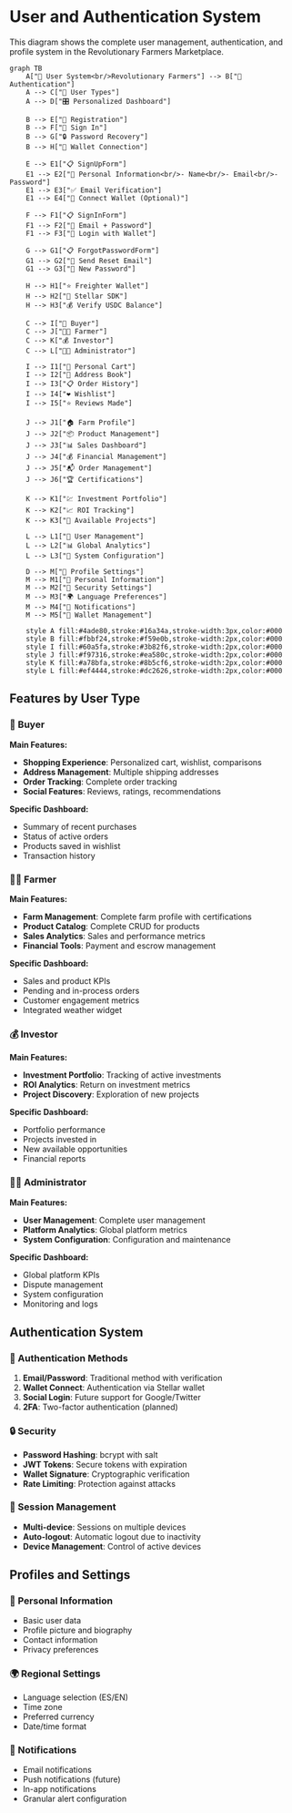 # User and Authentication System

This diagram shows the complete user management, authentication, and profile system in the Revolutionary Farmers Marketplace.

```mermaid
graph TB
    A["👤 User System<br/>Revolutionary Farmers"] --> B["🔐 Authentication"]
    A --> C["👥 User Types"]
    A --> D["🎛️ Personalized Dashboard"]
    
    B --> E["📝 Registration"]
    B --> F["🔑 Sign In"]
    B --> G["🔒 Password Recovery"]
    B --> H["👛 Wallet Connection"]
    
    E --> E1["📋 SignUpForm"]
    E1 --> E2["👤 Personal Information<br/>- Name<br/>- Email<br/>- Password"]
    E1 --> E3["✅ Email Verification"]
    E1 --> E4["👛 Connect Wallet (Optional)"]
    
    F --> F1["📋 SignInForm"]
    F1 --> F2["🔑 Email + Password"]
    F1 --> F3["👛 Login with Wallet"]
    
    G --> G1["📋 ForgotPasswordForm"]
    G1 --> G2["📧 Send Reset Email"]
    G1 --> G3["🔑 New Password"]
    
    H --> H1["⭐ Freighter Wallet"]
    H --> H2["🔗 Stellar SDK"]
    H --> H3["💰 Verify USDC Balance"]
    
    C --> I["🛒 Buyer"]
    C --> J["👨‍🌾 Farmer"]
    C --> K["💰 Investor"]
    C --> L["👨‍💼 Administrator"]
    
    I --> I1["🛒 Personal Cart"]
    I --> I2["📍 Address Book"]
    I --> I3["📋 Order History"]
    I --> I4["❤️ Wishlist"]
    I --> I5["⭐ Reviews Made"]
    
    J --> J1["🏠 Farm Profile"]
    J --> J2["📦 Product Management"]
    J --> J3["📊 Sales Dashboard"]
    J --> J4["💰 Financial Management"]
    J --> J5["📬 Order Management"]
    J --> J6["🏆 Certifications"]
    
    K --> K1["💹 Investment Portfolio"]
    K --> K2["📈 ROI Tracking"]
    K --> K3["🌱 Available Projects"]
    
    L --> L1["👥 User Management"]
    L --> L2["📊 Global Analytics"]
    L --> L3["🔧 System Configuration"]
    
    D --> M["🎨 Profile Settings"]
    M --> M1["👤 Personal Information"]
    M --> M2["🔐 Security Settings"]
    M --> M3["🌍 Language Preferences"]
    M --> M4["🔔 Notifications"]
    M --> M5["👛 Wallet Management"]
    
    style A fill:#4ade80,stroke:#16a34a,stroke-width:3px,color:#000
    style B fill:#fbbf24,stroke:#f59e0b,stroke-width:2px,color:#000
    style I fill:#60a5fa,stroke:#3b82f6,stroke-width:2px,color:#000
    style J fill:#f97316,stroke:#ea580c,stroke-width:2px,color:#000
    style K fill:#a78bfa,stroke:#8b5cf6,stroke-width:2px,color:#000
    style L fill:#ef4444,stroke:#dc2626,stroke-width:2px,color:#000
```

## Features by User Type

### 🛒 Buyer
**Main Features:**
- **Shopping Experience**: Personalized cart, wishlist, comparisons
- **Address Management**: Multiple shipping addresses
- **Order Tracking**: Complete order tracking
- **Social Features**: Reviews, ratings, recommendations

**Specific Dashboard:**
- Summary of recent purchases
- Status of active orders
- Products saved in wishlist
- Transaction history

### 👨‍🌾 Farmer
**Main Features:**
- **Farm Management**: Complete farm profile with certifications
- **Product Catalog**: Complete CRUD for products
- **Sales Analytics**: Sales and performance metrics
- **Financial Tools**: Payment and escrow management

**Specific Dashboard:**
- Sales and product KPIs
- Pending and in-process orders
- Customer engagement metrics
- Integrated weather widget

### 💰 Investor
**Main Features:**
- **Investment Portfolio**: Tracking of active investments
- **ROI Analytics**: Return on investment metrics
- **Project Discovery**: Exploration of new projects

**Specific Dashboard:**
- Portfolio performance
- Projects invested in
- New available opportunities
- Financial reports

### 👨‍💼 Administrator
**Main Features:**
- **User Management**: Complete user management
- **Platform Analytics**: Global platform metrics
- **System Configuration**: Configuration and maintenance

**Specific Dashboard:**
- Global platform KPIs
- Dispute management
- System configuration
- Monitoring and logs

## Authentication System

### 🔐 Authentication Methods
1. **Email/Password**: Traditional method with verification
2. **Wallet Connect**: Authentication via Stellar wallet
3. **Social Login**: Future support for Google/Twitter
4. **2FA**: Two-factor authentication (planned)

### 🔒 Security
- **Password Hashing**: bcrypt with salt
- **JWT Tokens**: Secure tokens with expiration
- **Wallet Signature**: Cryptographic verification
- **Rate Limiting**: Protection against attacks

### 📱 Session Management
- **Multi-device**: Sessions on multiple devices
- **Auto-logout**: Automatic logout due to inactivity
- **Device Management**: Control of active devices

## Profiles and Settings

### 👤 Personal Information
- Basic user data
- Profile picture and biography
- Contact information
- Privacy preferences

### 🌍 Regional Settings
- Language selection (ES/EN)
- Time zone
- Preferred currency
- Date/time format

### 🔔 Notifications
- Email notifications
- Push notifications (future)
- In-app notifications
- Granular alert configuration
